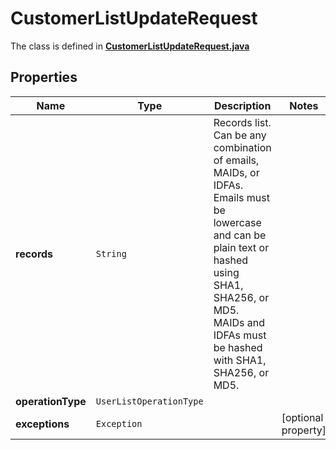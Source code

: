 

# CustomerListUpdateRequest

The class is defined in **[CustomerListUpdateRequest.java](../../src/main/java/org/openapitools/model/CustomerListUpdateRequest.java)**

## Properties

Name | Type | Description | Notes
------------ | ------------- | ------------- | -------------
**records** | `String` | Records list. Can be any combination of emails, MAIDs, or IDFAs. Emails must be lowercase and can be plain text or hashed using SHA1, SHA256, or MD5. MAIDs and IDFAs must be hashed with SHA1, SHA256, or MD5. | 
**operationType** | `UserListOperationType` |  | 
**exceptions** | `Exception` |  |  [optional property]





